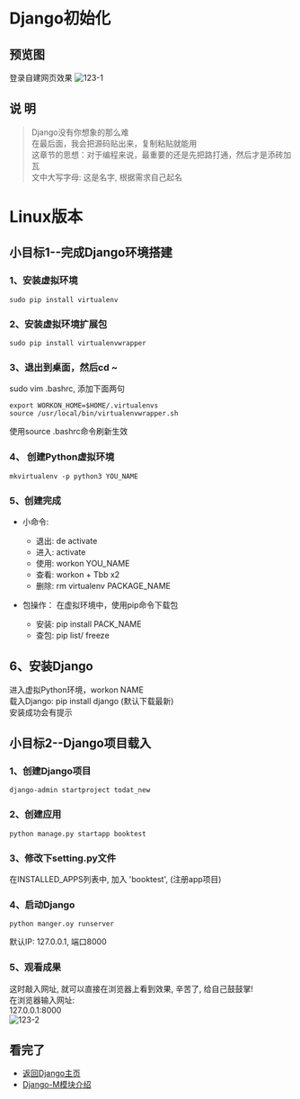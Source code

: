 Django初始化
====


## 预览图
登录自建网页效果
![123-1](https://github.com/KissMyLady/Django/blob/master/Img/123-1.jpg)  


## 说 明  
> Django没有你想象的那么难  
> 在最后面，我会把源码贴出来，复制粘贴就能用  
> 这章节的思想：对于编程来说，最重要的还是先把路打通，然后才是添砖加瓦  
> 文中大写字母: 这是名字, 根据需求自己起名  
# Linux版本   
## 小目标1--完成Django环境搭建
 
### 1、安装虚拟环境
```Liunx
sudo pip install virtualenv  
```
### 2、安装虚拟环境扩展包
```Liunx
sudo pip install virtualenvwrapper
```
### 3、退出到桌面，然后cd ~  
sudo vim .bashrc, 添加下面两句  
```Linux
export WORKON_HOME=$HOME/.virtualenvs
source /usr/local/bin/virtualenvwrapper.sh
```
使用source .bashrc命令刷新生效  

### 4、 创建Python虚拟环境  
```Linux
mkvirtualenv -p python3 YOU_NAME
```

### 5、创建完成  
* 小命令:   
  * 退出: de activate  
  * 进入: activate  
  * 使用: workon YOU_NAME  
  * 查看: workon + Tbb x2  
  * 删除: rm virtualenv PACKAGE_NAME  

* 包操作：
在虚拟环境中，使用pip命令下载包  
  * 安装: pip install PACK_NAME
  * 查包: pip list/ freeze

## 6、安装Django  
进入虚拟Python环境，workon NAME  
载入Django:  pip install django  (默认下载最新)  
安装成功会有提示  


## 小目标2--Django项目载入  
### 1、创建Django项目  
```Linux
django-admin startproject todat_new  
```
### 2、创建应用  
```Linux
python manage.py startapp booktest  
```

### 3、修改下setting.py文件  
在INSTALLED_APPS列表中, 加入 'booktest', (注册app项目)  

### 4、启动Django  
```Linux
python manger.oy runserver
```
默认IP: 127.0.0.1, 端口8000  

### 5、观看成果   
这时敲入网址, 就可以直接在浏览器上看到效果, 辛苦了, 给自己鼓鼓掌!    
在浏览器输入网址:  
127.0.0.1:8000  
![123-2](https://github.com/KissMyLady/Django/blob/master/Img/123-2.jpg)   

## 看完了  
- [返回Django主页](https://github.com/KissMyLady/Django)
- [Django-M模块介绍](https://github.com/KissMyLady/Django/blob/master/Note/django_base_operating2.md)

